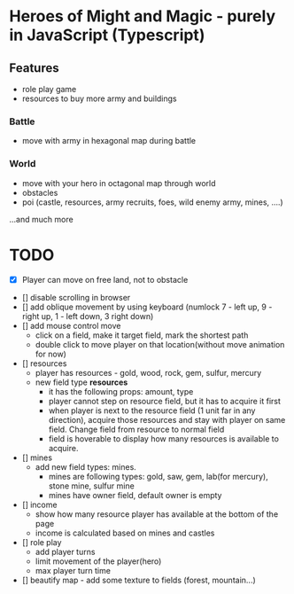 # Heroes of Might and Magic - purely in JavaScript (Typescript)


## Features
- role play game
- resources to buy more army and buildings

### Battle
- move with army in hexagonal map during battle

### World
- move with your hero in octagonal map through world
- obstacles
- poi (castle, resources, army recruits, foes, wild enemy army, mines, ....)

...and much more

# TODO
- [x] Player can move on free land, not to obstacle
- [] disable scrolling in browser
- [] add oblique movement by using keyboard (numlock 7 - left up, 9 - right up, 1 - left down, 3 right down)
- [] add mouse control move
  - click on a field, make it target field, mark the shortest path
  - double click to move player on that location(without move animation for now)
- [] resources
  - player has resources - gold, wood, rock, gem, sulfur, mercury
  - new field type **resources**
    - it has the following props: amount, type
    - player cannot step on resource field, but it has to acquire it first
    - when player is next to the resource field (1 unit far in any direction), acquire those resources and stay with player on same field. Change field from resource to normal field
    - field is hoverable to display how many resources is available to acquire.
- [] mines
  - add new field types: mines.
    - mines are following types: gold, saw, gem, lab(for mercury), stone mine, sulfur mine
    - mines have owner field, default owner is empty
- [] income
  - show how many resource player has available at the bottom of the page
  - income is calculated based on mines and castles
- [] role play 
  - add player turns
  - limit movement of the player(hero)
  - max player turn time 
- [] beautify map - add some texture to fields (forest, mountain...)
